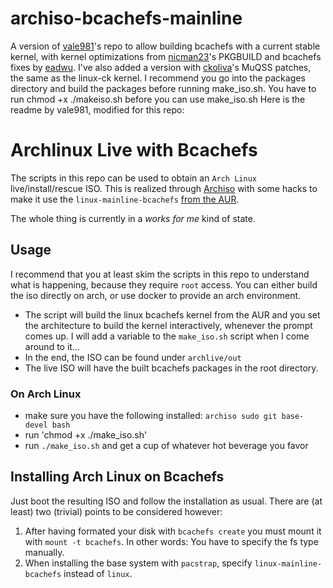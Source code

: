 # archiso-bcachefs-mainline
A version of [vale981](https://github.com/vale981/archiso-bcachefs)'s repo to allow building bcachefs with a current stable kernel, with kernel optimizations from [nicman23](https://github.com/nicman23/bcachefs)'s PKGBUILD and bcachefs fixes by [eadwu](https://github.com/koverstreet/bcachefs/issues/54#issuecomment-578324042). I've also added a version with [ckoliva](https://github.com/ckolivas)'s MuQSS patches, the same as the linux-ck kernel. I recommend you go into the packages directory and build the packages before running make_iso.sh. You have to run chmod +x ./makeiso.sh before you can use make_iso.sh Here is the readme by vale981, modified for this repo:

# Archlinux Live with Bcachefs

The scripts in this repo can be used to obtain an `Arch Linux`
live/install/rescue ISO. This is realized through
[Archiso](https://wiki.archlinux.org/index.php/Archiso) with some
hacks to make it use the `linux-mainline-bcachefs` [from the
AUR](https://aur.archlinux.org/packages/linux-mainline-bcachefs/).

The whole thing is currently in a *works for me* kind of state.

## Usage
I recommend that you at least skim the scripts in this repo to understand what is happening, because they require `root` access. You can either build the iso directly on arch, or use docker to provide an arch environment.

* The script will build the linux bcachefs kernel from the AUR and you
     set the architecture to build the kernel interactively, whenever
     the prompt comes up. I will add a variable to the `make_iso.sh`
     script when I come around to it...
* In the end, the ISO can be found under `archlive/out`
* The live ISO will have the built bcachefs packages in the root directory.

### On Arch Linux
 * make sure you have the following installed: `archiso sudo git base-devel bash`
   <!-- * or set the `KERNEL_ARCH` variable in the `make_iso.sh` script -->
 * run 'chmod +x ./make_iso.sh'
 * run `./make_iso.sh` and get a cup of whatever hot beverage you favor

## Installing Arch Linux on Bcachefs

Just boot the resulting ISO and follow the installation as usual.
There are (at least) two (trivial) points to be considered however:
  1. After having formated your disk with `bcachefs create` you must
     mount it with `mount -t bcachefs`. In other words: You have to
     specify the fs type manually.
  2. When installing the base system with `pacstrap`, specify
     `linux-mainline-bcachefs` instead of `linux`.
